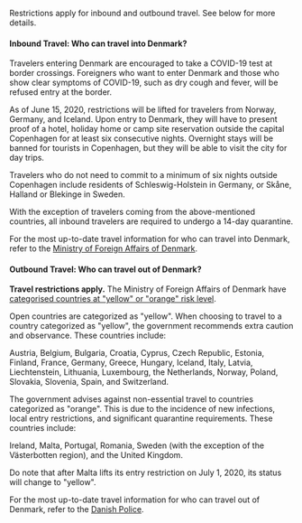 Restrictions apply for inbound and outbound travel. See below for more details.

#### Inbound Travel: Who can travel into Denmark?

Travelers entering Denmark are encouraged to take a COVID-19 test at border crossings. Foreigners who want to enter Denmark and those who show clear symptoms of COVID-19, such as dry cough and fever, will be refused entry at the border.

As of June 15, 2020, restrictions will be lifted for travelers from Norway, Germany, and Iceland. Upon entry to Denmark, they will have to present proof of a hotel, holiday home or camp site reservation outside the capital Copenhagen for at least six consecutive nights. Overnight stays will be banned for tourists in Copenhagen, but they will be able to visit the city for day trips.

Travelers who do not need to commit to a minimum of six nights outside Copenhagen include residents of Schleswig-Holstein in Germany, or Skåne, Halland or Blekinge in Sweden.

With the exception of travelers coming from the above-mentioned countries, all inbound travelers are required to undergo a 14-day quarantine.

For the most up-to-date travel information for who can travel into Denmark, refer to the [Ministry of Foreign Affairs of Denmark](https://um.dk/en/).

#### Outbound Travel: Who can travel out of Denmark?

**Travel restrictions apply.** The Ministry of Foreign Affairs of Denmark have [categorised countries at "yellow" or "orange" risk level](https://um.dk/en/news/newsdisplaypage/?newsID=C730AB75-D4D9-4310-9AF8-787AF4272F64).

Open countries are categorized as "yellow". When choosing to travel to a country categorized as "yellow", the government recommends extra caution and observance. These countries include:

Austria, Belgium, Bulgaria, Croatia, Cyprus, Czech Republic, Estonia, Finland, France, Germany, Greece, Hungary, Iceland, Italy, Latvia, Liechtenstein, Lithuania, Luxembourg, the Netherlands, Norway, Poland, Slovakia, Slovenia, Spain, and Switzerland.

The government advises against non-essential travel to countries categorized as "orange". This is due to the incidence of new infections, local entry restrictions, and significant quarantine requirements. These countries include:

Ireland, Malta, Portugal, Romania, Sweden (with the exception of the Västerbotten region), and the United Kingdom.

Do note that after Malta lifts its entry restriction on July 1, 2020, its status will change to "yellow".

For the most up-to-date travel information for who can travel out of Denmark, refer to the [Danish Police](https://politi.dk/en/coronavirus-in-denmark).
